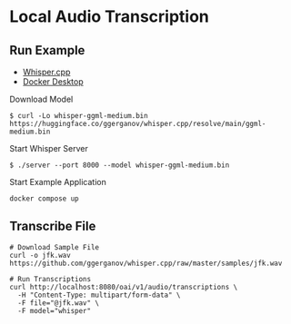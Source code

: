 # Local Audio Transcription

## Run Example

- [Whisper.cpp](https://github.com/ggerganov/whisper.cpp)
- [Docker Desktop](https://www.docker.com/products/docker-desktop/)

Download Model

```shell
$ curl -Lo whisper-ggml-medium.bin https://huggingface.co/ggerganov/whisper.cpp/resolve/main/ggml-medium.bin
```

Start Whisper Server

```shell
$ ./server --port 8000 --model whisper-ggml-medium.bin
```

Start Example Application

```shell
docker compose up
```

## Transcribe File

```shell
# Download Sample File
curl -o jfk.wav https://github.com/ggerganov/whisper.cpp/raw/master/samples/jfk.wav

# Run Transcriptions
curl http://localhost:8080/oai/v1/audio/transcriptions \
  -H "Content-Type: multipart/form-data" \
  -F file="@jfk.wav" \
  -F model="whisper"
```